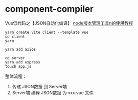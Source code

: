 # component-compiler

Vue低代码之【JSON自动化编译】
[node版本管理工具n的使用教程](https://blog.csdn.net/weixin_38649188/article/details/129796452)

```text
yarn create vite client --template vue
cd client
yarn

yarn add axios

cd server
yarn add express
touch app.js
```

整体流程：

1. 传递 JSON数据 到 Server端
2. Server端 编译 JSON数据 为 xxx.vue 文件
